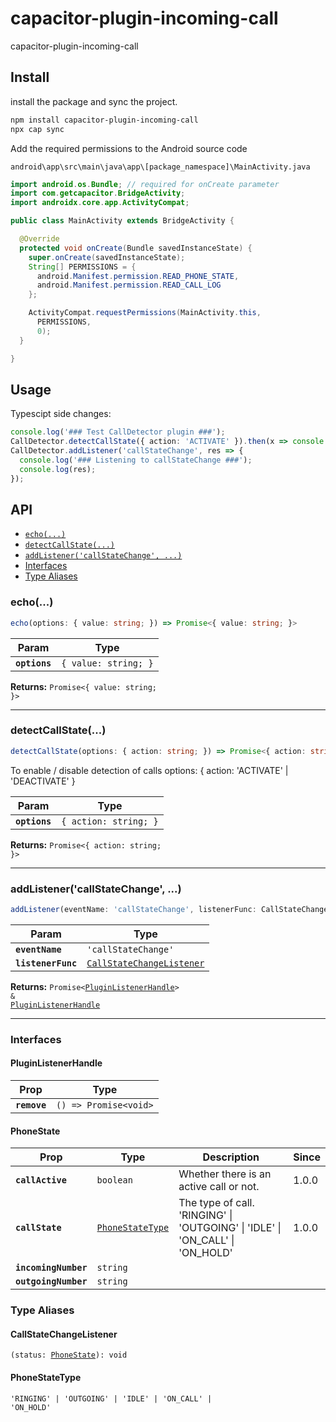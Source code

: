 # capacitor-plugin-incoming-call

capacitor-plugin-incoming-call

## Install
install the package and sync the project.
```bash
npm install capacitor-plugin-incoming-call
npx cap sync
```

Add the required permissions to the Android source code

``android\app\src\main\java\app\[package_namespace]\MainActivity.java``
```java
import android.os.Bundle; // required for onCreate parameter
import com.getcapacitor.BridgeActivity;
import androidx.core.app.ActivityCompat;

public class MainActivity extends BridgeActivity {

  @Override
  protected void onCreate(Bundle savedInstanceState) {
    super.onCreate(savedInstanceState);
    String[] PERMISSIONS = {
      android.Manifest.permission.READ_PHONE_STATE,
      android.Manifest.permission.READ_CALL_LOG
    };

    ActivityCompat.requestPermissions(MainActivity.this,
      PERMISSIONS,
      0);
  }

}
```

## Usage

Typescipt side changes:
```typescript
console.log('### Test CallDetector plugin ###');
CallDetector.detectCallState({ action: 'ACTIVATE' }).then(x => console.log(x)).catch(e => console.error(e));
CallDetector.addListener('callStateChange', res => {
  console.log('### Listening to callStateChange ###');
  console.log(res);
});
```

## API

<docgen-index>

* [`echo(...)`](#echo)
* [`detectCallState(...)`](#detectcallstate)
* [`addListener('callStateChange', ...)`](#addlistenercallstatechange)
* [Interfaces](#interfaces)
* [Type Aliases](#type-aliases)

</docgen-index>

<docgen-api>
<!--Update the source file JSDoc comments and rerun docgen to update the docs below-->

### echo(...)

```typescript
echo(options: { value: string; }) => Promise<{ value: string; }>
```

| Param         | Type                            |
| ------------- | ------------------------------- |
| **`options`** | <code>{ value: string; }</code> |

**Returns:** <code>Promise&lt;{ value: string; }&gt;</code>

--------------------


### detectCallState(...)

```typescript
detectCallState(options: { action: string; }) => Promise<{ action: string; }>
```

To enable / disable detection of calls 
options: { action: 'ACTIVATE' | 'DEACTIVATE' }

| Param         | Type                             |
| ------------- | -------------------------------- |
| **`options`** | <code>{ action: string; }</code> |

**Returns:** <code>Promise&lt;{ action: string; }&gt;</code>

--------------------


### addListener('callStateChange', ...)

```typescript
addListener(eventName: 'callStateChange', listenerFunc: CallStateChangeListener) => Promise<PluginListenerHandle> & PluginListenerHandle
```

| Param              | Type                                                                        |
| ------------------ | --------------------------------------------------------------------------- |
| **`eventName`**    | <code>'callStateChange'</code>                                              |
| **`listenerFunc`** | <code><a href="#callstatechangelistener">CallStateChangeListener</a></code> |

**Returns:** <code>Promise&lt;<a href="#pluginlistenerhandle">PluginListenerHandle</a>&gt; & <a href="#pluginlistenerhandle">PluginListenerHandle</a></code>

--------------------


### Interfaces


#### PluginListenerHandle

| Prop         | Type                                      |
| ------------ | ----------------------------------------- |
| **`remove`** | <code>() =&gt; Promise&lt;void&gt;</code> |


#### PhoneState

| Prop                 | Type                                                      | Description                                                                   | Since |
| -------------------- | --------------------------------------------------------- | ----------------------------------------------------------------------------- | ----- |
| **`callActive`**     | <code>boolean</code>                                      | Whether there is an active call or not.                                       | 1.0.0 |
| **`callState`**      | <code><a href="#phonestatetype">PhoneStateType</a></code> | The type of call. 'RINGING' \| 'OUTGOING' \| 'IDLE' \| 'ON_CALL' \| 'ON_HOLD' | 1.0.0 |
| **`incomingNumber`** | <code>string</code>                                       |                                                                               |       |
| **`outgoingNumber`** | <code>string</code>                                       |                                                                               |       |


### Type Aliases


#### CallStateChangeListener

<code>(status: <a href="#phonestate">PhoneState</a>): void</code>


#### PhoneStateType

<code>'RINGING' | 'OUTGOING' | 'IDLE' | 'ON_CALL' | 'ON_HOLD'</code>

</docgen-api>
